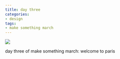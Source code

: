 ```yaml
---
title: day three
categories:
- design
tags:
- make something march
---
```


![](/blog/old-uploads/2012/03/03.png)

day three of make something march: welcome to paris
